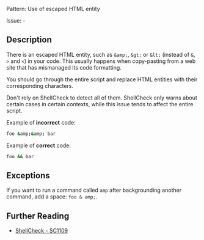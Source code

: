 Pattern: Use of escaped HTML entity

Issue: -

## Description

There is an escaped HTML entity, such as `&amp;`, `&gt;` or `&lt;` (instead of `&`, `>` and `<`) in your code. This usually happens when copy-pasting from a web site that has mismanaged its code formatting.

You should go through the entire script and replace HTML entities with their corresponding characters. 

Don't rely on ShellCheck to detect all of them. ShellCheck only warns about certain cases in certain contexts, while this issue tends to affect the entire script.

Example of **incorrect** code:

```sh
foo &amp;&amp; bar
```

Example of **correct** code:

```sh
foo && bar
```

## Exceptions

If you want to run a command called `amp` after backgrounding another command, add a space: `foo & amp;`.

## Further Reading

* [ShellCheck - SC1109](https://github.com/koalaman/shellcheck/wiki/SC1109)
